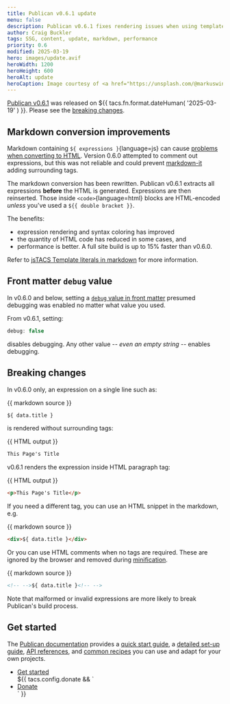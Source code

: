 ```yaml
---
title: Publican v0.6.1 update
menu: false
description: Publican v0.6.1 fixes rendering issues when using template literal expressions in markdown content.
author: Craig Buckler
tags: SSG, content, update, markdown, performance
priority: 0.6
modified: 2025-03-19
hero: images/update.avif
heroWidth: 1200
heroHeight: 600
heroAlt: update
heroCaption: Image courtesy of <a href="https://unsplash.com/@markuswinkler">Markus Winkler</a>
---
```


[Publican v0.6.1](https://www.npmjs.com/package/publican) was released on <time datetime="${{ tacs.fn.format.dateISO( '2025-03-19' ) }}">${{ tacs.fn.format.dateHuman( '2025-03-19' ) }}</time>. Please see the [breaking changes](#breaking-changes).


## Markdown conversion improvements

Markdown containing `${ expressions }`{language=js} can cause [problems when converting to HTML](--ROOT--news/publican-0.6.0-update#markdown-conversion-complexities). Version 0.6.0 attempted to comment out expressions, but this was not reliable and could prevent [markdown-it](https://www.npmjs.com/package/markdown-it) adding surrounding tags.

The markdown conversion has been rewritten. Publican v0.6.1 extracts all expressions **before** the HTML is generated. Expressions are then reinserted. Those inside `<code>`{language=html} blocks are HTML-encoded *unless* you've used a <code>$&#123;&#123; double bracket &#125;&#125;</code>.

The benefits:

* expression rendering and syntax coloring has improved
* the quantity of HTML code has reduced in some cases, and
* performance is better. A full site build is up to 15% faster than v0.6.0.

Refer to [jsTACS Template literals in markdown](--ROOT--docs/setup/jstacs#template-literals-in-markdown) for more information.


## Front matter `debug` value

In v0.6.0 and below, setting a [`debug` value in front matter](--ROOT--docs/reference/front-matter#debug) presumed debugging was enabled no matter what value you used.

From v0.6.1, setting:

```js
debug: false
```

disables debugging. Any other value -- *even an empty string* -- enables debugging.


## Breaking changes

In v0.6.0 only, an expression on a single line such as:

{{ markdown source }}
```md
${ data.title }
```

is rendered without surrounding tags:

{{ HTML output }}
```html
This Page's Title
```

v0.6.1 renders the expression inside HTML paragraph tag:

{{ HTML output }}
```html
<p>This Page's Title</p>
```

If you need a different tag, you can use an HTML snippet in the markdown, e.g.

{{ markdown source }}
```md
<div>${ data.title }</div>
```

Or you can use HTML comments when no tags are required. These are ignored by the browser and removed during [minification](--ROOT--docs/reference/publican-options#html-minification).

{{ markdown source }}
```md
<!-- -->${ data.title }<!-- -->
```

Note that malformed or invalid expressions are more likely to break Publican's build process.


## Get started

The [Publican documentation](--ROOT--docs) provides a [quick start guide](--ROOT--docs/quickstart/concepts), a [detailed set-up guide](--ROOT--docs/setup/content), [API references](--ROOT--docs/reference/publican-options), and [common recipes](--ROOT--docs/recipe) you can use and adapt for your own projects.

<ul class="flexcenter">
  <li><a href="--ROOT--docs/quickstart/concepts" class="button">Get started</a></li>
  ${{ tacs.config.donate && `<li><a href="${ tacs.config.donate }" class="button">Donate</a></li>` }}
</ul>
